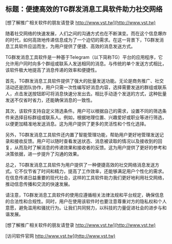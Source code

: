 ## **标题：便捷高效的TG群发消息工具软件助力社交网络**

[想了解推广相关软件的朋友请登录 http://www.vst.tw](http://www.vst.tw)

随着社交网络的快速发展，人们之间的沟通方式也在不断演变。而在这个信息爆炸的时代，如何高效地传递信息成为了一个迫切的需求。在这一背景下，TG群发消息工具软件应运而生，为用户提供了便捷、高效的消息发送方式。

TG群发消息工具软件是一种基于Telegram（以下简称TG）平台的应用程序，它允许用户同时向多个群组或联系人发送相同的消息。与传统的单个发送方式相比，该软件极大地提高了消息传递的效率和便捷性。

首先，TG群发消息工具软件提供了强大的批量发送功能。无论是商务推广、社交活动还是团队协作，用户只需一次性编写好消息内容，选择需要发送的群组或联系人，点击发送按钮即可将消息快速分发出去。相比手动逐个发送的方式，这种批量发送不仅省时省力，还能确保消息的一致性。

其次，该软件支持自定义筛选条件。用户可以根据自己的需求，设置不同的筛选条件来选择目标群组或联系人。例如，根据地理位置、兴趣爱好或职业等进行筛选，以便更加精准地发送消息。这为用户提供了更多的灵活性和个性化选择。

另外，TG群发消息工具软件还内置了智能管理功能，帮助用户更好地管理发送记录和接收反馈。用户可以随时查看发送状态、消息被读取的情况以及接收到的回复，从而及时了解消息的传递效果和接收者的反馈。这为用户提供了更好的参考和决策依据，进一步提升了沟通的效果。

总之，TG群发消息工具软件为用户提供了一种便捷高效的社交网络消息发送方式。它不仅节省了时间和精力，提高了工作效率，还能够满足用户个性化的需求。在信息传递日益重要的现代社会，这样的工具软件助力我们更好地利用社交网络，推动信息传播和交流的快速发展。

请注意，TG群发消息工具软件的使用应遵循相关法律法规和平台规定，确保信息的合法性和合规性。同时，用户在使用该软件时也要注意尊重对方的隐私权和个人意愿，避免滥用和骚扰行为。让我们共同努力，以科技的力量促进社会的进步与和谐发展。

[想了解推广相关软件的朋友请登录 http://www.vst.tw](http://www.vst.tw)


[访问软件官网 http://www.vst.tw](http://www.vst.tw)
